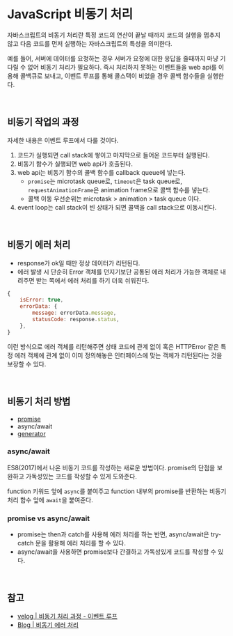 # JavaScript 비동기 처리
자바스크립트의 비동기 처리란 특정 코드의 연산이 끝날 때까지 코드의 실행을 멈추지 않고 다음 코드를 먼저 실행하는 자바스크립트의 특성을 의미한다.

예를 들어, 서버에 데이터를 요청하는 경우 서버가 요청에 대한 응답을 줄때까지 마냥 기다릴 수 없어 비동기 처리가 필요하다. 즉시 처리하지 못하는 이벤트들을 web api를 이용해 콜백큐로 보내고, 이벤트 루프를 통해 콜스택이 비었을 경우 콜백 함수들을 실행한다.

<br>

## 비동기 작업의 과정
자세한 내용은 이벤트 루프에서 다룰 것이다.

1. 코드가 실행되면 call stack에 쌓이고 마지막으로 들어온 코드부터 실행된다.
2. 비동기 함수가 실행되면 web api가 호출된다.
3. web api는 비동기 함수의 콜백 함수를 callback queue에 넣는다.
   - `promise`는 microtask queue로, `timeout`은 task queue로, `requestAnimationFrame`은 animation frame으로 콜백 함수를 넣는다.
   - 콜백 이동 우선순위는 microtask > animation > task queue 이다.
4. event loop는 call stack이 빈 상태가 되면 콜백을 call stack으로 이동시킨다.

<br>

## 비동기 에러 처리
- response가 ok일 때만 정상 데이터가 리턴된다.
- 에러 발생 시 단순히 Error 객체를 던지기보단 공통된 에러 처리가 가능한 객체로 내려주면 받는 쪽에서 에러 처리를 하기 더욱 쉬워진다.

```js
{
	isError: true,
	errorData: {
		message: errorData.message,
		statusCode: response.status,
	},
}
```
이런 방식으로 에러 객체를 리턴해주면 상태 코드에 관계 없이 혹은 HTTPError 같은 특정 에러 객체에 관계 없이 이미 정의해놓은 인터페이스에 맞는 객체가 리턴된다는 것을 보장할 수 있다.

<br>

## 비동기 처리 방법
- [promise](promise.md)
- async/await
- [generator](ES6.md)

### async/await
ES8(2017)에서 나온 비동기 코드를 작성하는 새로운 방법이다. promise의 단점을 보완하고 가독성있는 코드를 작성할 수 있게 도와준다.

function 키워드 앞에 `async`를 붙여주고 function 내부의 promise를 반환하는 비동기 처리 함수 앞에 `await`을 붙여준다.

### promise vs async/await
- promise는 then과 catch를 사용해 에러 처리를 하는 반면, async/await은 try-catch 문을 활용해 에러 처리를 할 수 있다.
- async/await을 사용하면 promise보다 간결하고 가독성있게 코드를 작성할 수 있다.

<br>

## 참고
- [velog | 비동기 처리 과정 - 이벤트 루프](https://velog.io/@thms200/Event-Loop-%EC%9D%B4%EB%B2%A4%ED%8A%B8-%EB%A3%A8%ED%94%84)
- [Blog | 비동기 에러 처리](https://rinae.dev/posts/how-to-handle-errors-1)
